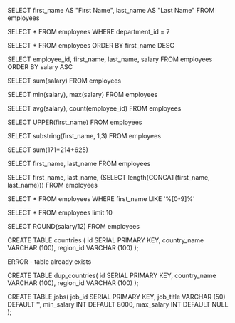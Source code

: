 <!-- BASIC SELECT STATEMENT -->

SELECT first_name AS "First Name", last_name AS "Last Name" FROM employees

SELECT * FROM employees WHERE department_id = 7

SELECT * FROM employees ORDER BY first_name DESC

SELECT employee_id, first_name, last_name, salary FROM employees ORDER BY salary ASC

SELECT sum(salary) FROM employees

SELECT min(salary), max(salary) FROM employees

SELECT avg(salary), count(employee_id) FROM employees

SELECT UPPER(first_name) FROM employees

SELECT substring(first_name, 1,3) FROM employees

SELECT sum(171*214+625)

SELECT first_name, last_name FROM employees

SELECT first_name, last_name, (SELECT length(CONCAT(first_name, last_name))) FROM employees

SELECT * FROM employees WHERE first_name LIKE '%[0-9]%'

SELECT * FROM employees limit 10

SELECT ROUND(salary/12) FROM employees

<!-- CREATES TABLES -->

CREATE TABLE countries (
	id SERIAL PRIMARY KEY,
	country_name VARCHAR (100),
	region_id VARCHAR (100)
);

ERROR - table already exists

CREATE TABLE dup_countries(
	id SERIAL PRIMARY KEY,
	country_name VARCHAR (100),
	region_id VARCHAR (100)
);

<!-- 9 (jobs) -->

CREATE TABLE jobs(
	job_id SERIAL PRIMARY KEY,
	job_title VARCHAR (50) DEFAULT '',
	min_salary INT DEFAULT 8000,
	max_salary INT DEFAULT NULL
);

